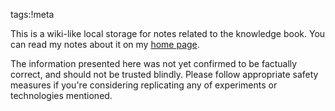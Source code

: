 tags:!meta

This is a wiki-like local storage for notes related to the knowledge book.
You can read my notes about it on my [home page](http://www.ninakalinina.com/book/).

The information presented here was not yet confirmed to be factually correct, and should not
be trusted blindly. Please follow appropriate safety measures if you're considering
replicating any of experiments or technologies mentioned.
